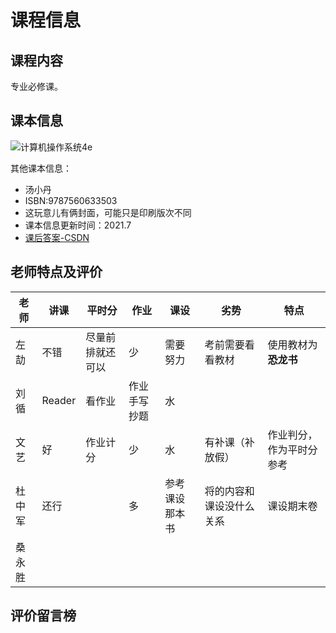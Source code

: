 # 课程信息

## 课程内容

专业必修课。

## 课本信息

![计算机操作系统4e](http://img3m7.ddimg.cn/12/17/1746629787-1_w_3.jpg "课本图片")

其他课本信息：
- 汤小丹
- ISBN:9787560633503
- 这玩意儿有俩封面，可能只是印刷版次不同
- 课本信息更新时间：2021.7
- [课后答案-CSDN](https://blog.csdn.net/zhang_hongli_li/article/details/48623285)

## 老师特点及评价



| 老师   | 讲课   | 平时分           | 作业         | 课设           | 劣势                     | 特点                     |
| ------ | ------ | ---------------- | ------------ | -------------- | ------------------------ | ------------------------ |
| 左劼   | 不错   | 尽量前排就还可以 | 少           | 需要努力       | 考前需要看看教材         | 使用教材为**恐龙书**     |
| 刘循   | Reader | 看作业           | 作业手写抄题 | 水             |                          |                          |
| 文艺   | 好     | 作业计分         | 少           | 水             | 有补课（补放假）         | 作业判分，作为平时分参考 |
| 杜中军 | 还行   |                  | 多           | 参考课设那本书 | 将的内容和课设没什么关系 | 课设期末卷               |
| 桑永胜 |        |                  |              |                |                          |                          |

## 评价留言榜

